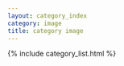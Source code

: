 ```yaml
---
layout: category_index
category: image
title: category image
---
```


{% include category_list.html %}

